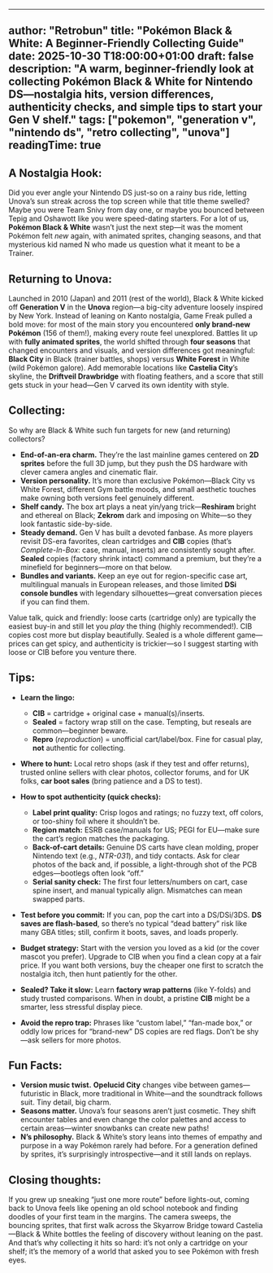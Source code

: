 ---
author: "Retrobun"
title: "Pokémon Black & White: A Beginner-Friendly Collecting Guide"
date: 2025-10-30 T18:00:00+01:00
draft: false
description: "A warm, beginner-friendly look at collecting Pokémon Black & White for Nintendo DS—nostalgia hits, version differences, authenticity checks, and simple tips to start your Gen V shelf."
tags: ["pokemon", "generation v", "nintendo ds", "retro collecting", "unova"]
readingTime: true 
--------------------------------


## A Nostalgia Hook:
Did you ever angle your Nintendo DS just-so on a rainy bus ride, letting Unova’s sun streak across the top screen while that title theme swelled? Maybe you were Team Snivy from day one, or maybe you bounced between Tepig and Oshawott like you were speed-dating starters. For a lot of us, **Pokémon Black & White** wasn’t just the next step—it was the moment Pokémon felt *new* again, with animated sprites, changing seasons, and that mysterious kid named N who made us question what it meant to be a Trainer.

## Returning to Unova:
Launched in 2010 (Japan) and 2011 (rest of the world), Black & White kicked off **Generation V** in the **Unova** region—a big-city adventure loosely inspired by New York. Instead of leaning on Kanto nostalgia, Game Freak pulled a bold move: for most of the main story you encountered **only brand-new Pokémon** (156 of them!), making every route feel unexplored. Battles lit up with **fully animated sprites**, the world shifted through **four seasons** that changed encounters and visuals, and version differences got meaningful: **Black City** in Black (trainer battles, shops) versus **White Forest** in White (wild Pokémon galore). Add memorable locations like **Castelia City**’s skyline, the **Driftveil Drawbridge** with floating feathers, and a score that still gets stuck in your head—Gen V carved its own identity with style.

## Collecting:
So why are Black & White such fun targets for new (and returning) collectors?

* **End-of-an-era charm.** They’re the last mainline games centered on **2D sprites** before the full 3D jump, but they push the DS hardware with clever camera angles and cinematic flair.
* **Version personality.** It’s more than exclusive Pokémon—Black City vs White Forest, different Gym battle moods, and small aesthetic touches make owning both versions feel genuinely different.
* **Shelf candy.** The box art plays a neat yin/yang trick—**Reshiram** bright and ethereal on Black; **Zekrom** dark and imposing on White—so they look fantastic side-by-side.
* **Steady demand.** Gen V has built a devoted fanbase. As more players revisit DS-era favorites, clean cartridges and **CIB** copies (that’s *Complete-In-Box*: case, manual, inserts) are consistently sought after. **Sealed** copies (factory shrink intact) command a premium, but they’re a minefield for beginners—more on that below.
* **Bundles and variants.** Keep an eye out for region-specific case art, multilingual manuals in European releases, and those limited **DSi console bundles** with legendary silhouettes—great conversation pieces if you can find them.

Value talk, quick and friendly: loose carts (cartridge only) are typically the easiest buy-in and still let you *play* the thing (highly recommended!). CIB copies cost more but display beautifully. Sealed is a whole different game—prices can get spicy, and authenticity is trickier—so I suggest starting with loose or CIB before you venture there.

## Tips:

* **Learn the lingo:**

  * **CIB** = cartridge + original case + manual(s)/inserts.
  * **Sealed** = factory wrap still on the case. Tempting, but reseals are common—beginner beware.
  * **Repro** (*reproduction*) = unofficial cart/label/box. Fine for casual play, **not** authentic for collecting.

* **Where to hunt:** Local retro shops (ask if they test and offer returns), trusted online sellers with clear photos, collector forums, and for UK folks, **car boot sales** (bring patience and a DS to test).

* **How to spot authenticity (quick checks):**

  * **Label print quality:** Crisp logos and ratings; no fuzzy text, off colors, or too-shiny foil where it shouldn’t be.
  * **Region match:** ESRB case/manuals for US; PEGI for EU—make sure the cart’s region matches the packaging.
  * **Back-of-cart details:** Genuine DS carts have clean molding, proper Nintendo text (e.g., *NTR-031*), and tidy contacts. Ask for clear photos of the back and, if possible, a light-through shot of the PCB edges—bootlegs often look “off.”
  * **Serial sanity check:** The first four letters/numbers on cart, case spine insert, and manual typically align. Mismatches can mean swapped parts.
* **Test before you commit:** If you can, pop the cart into a DS/DSi/3DS. **DS saves are flash-based**, so there’s no typical “dead battery” risk like many GBA titles; still, confirm it boots, saves, and loads properly.
* **Budget strategy:** Start with the version you loved as a kid (or the cover mascot you prefer). Upgrade to CIB when you find a clean copy at a fair price. If you want both versions, buy the cheaper one first to scratch the nostalgia itch, then hunt patiently for the other.
* **Sealed? Take it slow:** Learn **factory wrap patterns** (like Y-folds) and study trusted comparisons. When in doubt, a pristine **CIB** might be a smarter, less stressful display piece.
* **Avoid the repro trap:** Phrases like “custom label,” “fan-made box,” or oddly low prices for “brand-new” DS copies are red flags. Don’t be shy—ask sellers for more photos.

## Fun Facts:

* **Version music twist.** **Opelucid City** changes vibe between games—futuristic in Black, more traditional in White—and the soundtrack follows suit. Tiny detail, big charm.
* **Seasons matter.** Unova’s four seasons aren’t just cosmetic. They shift encounter tables and even change the color palettes and access to certain areas—winter snowbanks can create new paths!
* **N’s philosophy.** Black & White’s story leans into themes of empathy and purpose in a way Pokémon rarely had before. For a generation defined by sprites, it’s surprisingly introspective—and it still lands on replays.

## Closing thoughts:
If you grew up sneaking “just one more route” before lights-out, coming back to Unova feels like opening an old school notebook and finding doodles of your first team in the margins. The camera sweeps, the bouncing sprites, that first walk across the Skyarrow Bridge toward Castelia—Black & White bottles the feeling of discovery without leaning on the past. And that’s why collecting it hits so hard: it’s not only a cartridge on your shelf; it’s the memory of a world that asked you to see Pokémon with fresh eyes.


